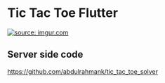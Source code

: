 # Tic Tac Toe Flutter

<a href="https://imgur.com/smUcuhz"><img src="https://i.imgur.com/smUcuhz.gif" title="source: imgur.com" /></a>


## Server side code

https://github.com/abdulrahmank/tic_tac_toe_solver
